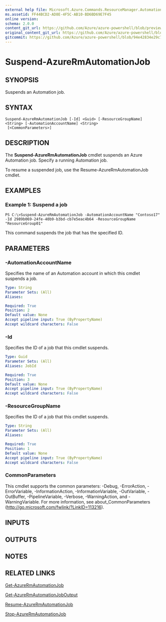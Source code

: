 ```yaml
---
external help file: Microsoft.Azure.Commands.ResourceManager.Automation.dll-Help.xml
ms.assetid: FF44BCD2-AD8E-4F5C-AB10-BD6BD69E7F45
online version:
schema: 2.0.0
content_git_url: https://github.com/Azure/azure-powershell/blob/preview/src/ResourceManager/Automation/Commands.Automation/help/Suspend-AzureRMAutomationJob.md
original_content_git_url: https://github.com/Azure/azure-powershell/blob/preview/src/ResourceManager/Automation/Commands.Automation/help/Suspend-AzureRMAutomationJob.md
gitcommit: https://github.com/Azure/azure-powershell/blob/94e42834e29c78cafba9e3f1e99e14af92561036
---
```


# Suspend-AzureRmAutomationJob

## SYNOPSIS
Suspends an Automation job.

## SYNTAX

```
Suspend-AzureRmAutomationJob [-Id] <Guid> [-ResourceGroupName] <String> [-AutomationAccountName] <String>
 [<CommonParameters>]
```

## DESCRIPTION
The **Suspend-AzureRmAutomationJob** cmdlet suspends an Azure Automation job.
Specify a running Automation job.

To resume a suspended job, use the Resume-AzureRmAutomationJob cmdlet.

## EXAMPLES

### Example 1: Suspend a job
```
PS C:\>Suspend-AzureRmAutomationJob -AutomationAccountName "Contoso17" -Id 2989b069-24fe-40b9-b3bd-cb7e5eac4b64 -ResourceGroupName "ResourceGroup01"
```

This command suspends the job that has the specified ID.

## PARAMETERS

### -AutomationAccountName
Specifies the name of an Automation account in which this cmdlet suspends a job.

```yaml
Type: String
Parameter Sets: (All)
Aliases: 

Required: True
Position: 2
Default value: None
Accept pipeline input: True (ByPropertyName)
Accept wildcard characters: False
```

### -Id
Specifies the ID of a job that this cmdlet suspends.

```yaml
Type: Guid
Parameter Sets: (All)
Aliases: JobId

Required: True
Position: 3
Default value: None
Accept pipeline input: True (ByPropertyName)
Accept wildcard characters: False
```

### -ResourceGroupName
Specifies the ID of a job that this cmdlet suspends.

```yaml
Type: String
Parameter Sets: (All)
Aliases: 

Required: True
Position: 1
Default value: None
Accept pipeline input: True (ByPropertyName)
Accept wildcard characters: False
```

### CommonParameters
This cmdlet supports the common parameters: -Debug, -ErrorAction, -ErrorVariable, -InformationAction, -InformationVariable, -OutVariable, -OutBuffer, -PipelineVariable, -Verbose, -WarningAction, and -WarningVariable. For more information, see about_CommonParameters (http://go.microsoft.com/fwlink/?LinkID=113216).

## INPUTS

## OUTPUTS

## NOTES

## RELATED LINKS

[Get-AzureRmAutomationJob](./Get-AzureRMAutomationJob.md)

[Get-AzureRmAutomationJobOutput](./Get-AzureRMAutomationJobOutput.md)

[Resume-AzureRmAutomationJob](./Resume-AzureRMAutomationJob.md)

[Stop-AzureRmAutomationJob](./Stop-AzureRMAutomationJob.md)



